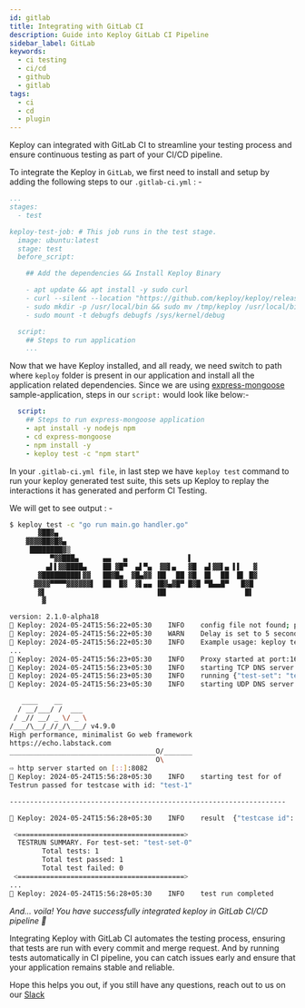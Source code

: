 ```yaml
---
id: gitlab
title: Integrating with GitLab CI
description: Guide into Keploy GitLab CI Pipeline
sidebar_label: GitLab
keywords:
  - ci testing
  - ci/cd
  - github
  - gitlab
tags:
  - ci
  - cd
  - plugin
---
```


Keploy can integrated with GitLab CI to streamline your testing process and ensure continuous testing as part of your CI/CD pipeline.

To integrate the Keploy in `GitLab`, we first need to install and setup by adding the following steps to our `.gitlab-ci.yml` : -

```yaml
...
stages:
  - test

keploy-test-job: # This job runs in the test stage.
  image: ubuntu:latest
  stage: test
  before_script:

    ## Add the dependencies && Install Keploy Binary

    - apt update && apt install -y sudo curl
    - curl --silent --location "https://github.com/keploy/keploy/releases/latest/download/keploy_linux_amd64.tar.gz" | tar xz -C /tmp
    - sudo mkdir -p /usr/local/bin && sudo mv /tmp/keploy /usr/local/bin/keploy
    - sudo mount -t debugfs debugfs /sys/kernel/debug

  script:
    ## Steps to run application
    ...
```
Now that we have Keploy installed, and all ready, we need switch to path where `keploy` folder is present in our application and install all the application related dependencies. Since we are using [express-mongoose](https://github.com/keploy/samples-typescript/tree/main/express-mongoose) sample-application, steps in our `script:` would look like below:- 

```yaml
  script:
    ## Steps to run express-mongoose application
    - apt install -y nodejs npm
    - cd express-mongoose
    - npm install -y
    - keploy test -c "npm start"
```

In your `.gitlab-ci.yml file`, in last step we have `keploy test` command to run your keploy generated test suite, this sets up Keploy to replay the interactions it has generated and perform CI Testing.

We will get to see output : -

```sh
$ keploy test -c "go run main.go handler.go"
       ▓██▓▄
    ▓▓▓▓██▓█▓▄
     ████████▓▒
          ▀▓▓███▄      ▄▄   ▄               ▌
         ▄▌▌▓▓████▄    ██ ▓█▀  ▄▌▀▄  ▓▓▌▄   ▓█  ▄▌▓▓▌▄ ▌▌   ▓
       ▓█████████▌▓▓   ██▓█▄  ▓█▄▓▓ ▐█▌  ██ ▓█  █▌  ██  █▌ █▓
      ▓▓▓▓▀▀▀▀▓▓▓▓▓▓▌  ██  █▓  ▓▌▄▄ ▐█▓▄▓█▀ █▓█ ▀█▄▄█▀   █▓█
       ▓▌                           ▐█▌                   █▌
        ▓

version: 2.1.0-alpha18
🐰 Keploy: 2024-05-24T15:56:22+05:30    INFO    config file not found; proceeding with flags only
🐰 Keploy: 2024-05-24T15:56:22+05:30    WARN    Delay is set to 5 seconds, incase your app takes more time to start use --delay to set custom delay
🐰 Keploy: 2024-05-24T15:56:22+05:30    INFO    Example usage: keploy test -c "/path/to/user/app" --delay 6
...
🐰 Keploy: 2024-05-24T15:56:23+05:30    INFO    Proxy started at port:16789
🐰 Keploy: 2024-05-24T15:56:23+05:30    INFO    starting TCP DNS server at addr :26789
🐰 Keploy: 2024-05-24T15:56:23+05:30    INFO    running {"test-set": "test-set-0"}
🐰 Keploy: 2024-05-24T15:56:23+05:30    INFO    starting UDP DNS server at addr :26789

   ____    __
  / __/___/ /  ___
 / _// __/ _ \/ _ \
/___/\__/_//_/\___/ v4.9.0
High performance, minimalist Go web framework
https://echo.labstack.com
____________________________________O/_______
                                    O\
⇨ http server started on [::]:8082
🐰 Keploy: 2024-05-24T15:56:28+05:30    INFO    starting test for of    {"test case": "test-1", "test set": "test-set-0"}
Testrun passed for testcase with id: "test-1"

--------------------------------------------------------------------

🐰 Keploy: 2024-05-24T15:56:28+05:30    INFO    result  {"testcase id": "test-1", "testset id": "test-set-0", "passed": "true"}

 <=========================================>
  TESTRUN SUMMARY. For test-set: "test-set-0"
        Total tests: 1
        Total test passed: 1
        Total test failed: 0
 <=========================================>
...
🐰 Keploy: 2024-05-24T15:56:28+05:30    INFO    test run completed      {"passed overall": true}
```

_And... voila! You have successfully integrated keploy in GitLab CI/CD pipeline 🌟_

Integrating Keploy with GitLab CI automates the testing process, ensuring that tests are run with every commit and merge request. And by running tests automatically in CI pipeline, you can catch issues early and ensure that your application remains stable and reliable.

Hope this helps you out, if you still have any questions, reach out to us on our [Slack](https://join.slack.com/t/keploy/shared_invite/zt-2dno1yetd-Ec3el~tTwHYIHgGI0jPe7A)
